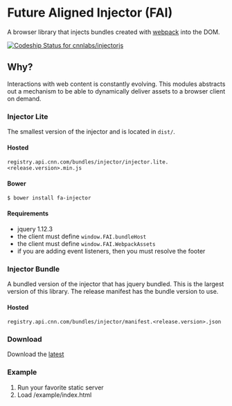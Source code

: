 # Future Aligned Injector (FAI)

A browser library that injects bundles created with [webpack](https://webpack.github.io/) into the DOM.

[ ![Codeship Status for cnnlabs/injectorjs](https://codeship.com/projects/d63dde00-72e7-0134-351c-1ae66e72c451/status?branch=master)](https://codeship.com/projects/178762)

## Why?

Interactions with web content is constantly evolving. This modules abstracts out
a mechanism to be able to dynamically deliver assets to a browser client on demand.

### Injector Lite

The smallest version of the injector and is located in `dist/`.

#### Hosted

`registry.api.cnn.com/bundles/injector/injector.lite.<release.version>.min.js`

#### Bower

```
$ bower install fa-injector
```

#### Requirements

- jquery 1.12.3
- the client must define `window.FAI.bundleHost`
- the client must define `window.FAI.WebpackAssets`
- if you are adding event listeners, then you must resolve the footer

### Injector Bundle

A bundled version of the injector that has jquery bundled. This is the largest
version of this library. The release manifest has the bundle version to use.

#### Hosted

`registry.api.cnn.com/bundles/injector/manifest.<release.version>.json`

### Download

Download the [latest](https://github.com/cnnlabs/injectorjs/archive/master.zip)

### Example

1. Run your favorite static server
2. Load /example/index.html
